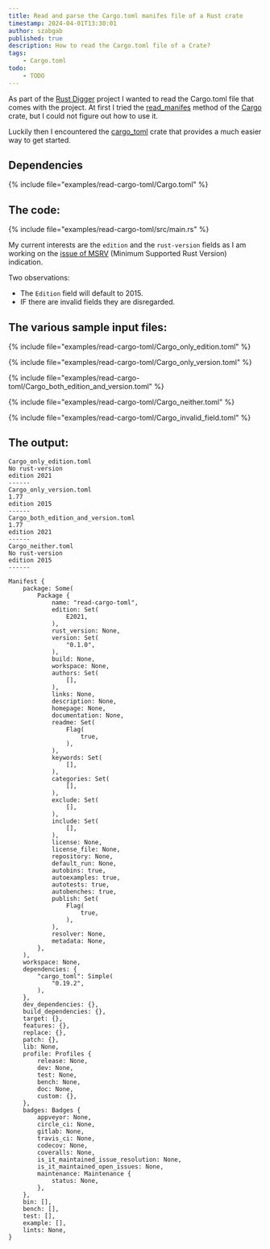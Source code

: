 ```yaml
---
title: Read and parse the Cargo.toml manifes file of a Rust crate
timestamp: 2024-04-01T13:30:01
author: szabgab
published: true
description: How to read the Cargo.toml file of a Crate?
tags:
    - Cargo.toml
todo:
    - TODO
---
```


As part of the [Rust Digger](https://rust-digger.code-maven.com/) project I wanted to read the Cargo.toml file that comes with the project.
At first I tried the [read_manifes](https://docs.rs/cargo/latest/cargo/util/toml/fn.read_manifest.html) method of the
[Cargo](https://crates.io/crates/cargo) crate, but I could not figure out how to use it.

Luckily then I encountered the [cargo_toml](https://crates.io/crates/cargo_toml) crate that provides a much easier way to get started.

## Dependencies

{% include file="examples/read-cargo-toml/Cargo.toml" %}

## The code:

{% include file="examples/read-cargo-toml/src/main.rs" %}

My current interests are the `edition` and the `rust-version` fields as I am working on the
[issue of MSRV](https://github.com/szabgab/rust-digger/issues/53) (Minimum Supported Rust Version) indication.


Two observations:

* The `Edition` field will default to 2015.
* IF there are invalid fields they are disregarded.



## The various sample input files:

{% include file="examples/read-cargo-toml/Cargo_only_edition.toml" %}

{% include file="examples/read-cargo-toml/Cargo_only_version.toml" %}

{% include file="examples/read-cargo-toml/Cargo_both_edition_and_version.toml" %}

{% include file="examples/read-cargo-toml/Cargo_neither.toml" %}

{% include file="examples/read-cargo-toml/Cargo_invalid_field.toml" %}


## The output:

```
Cargo_only_edition.toml
No rust-version
edition 2021
------
Cargo_only_version.toml
1.77
edition 2015
------
Cargo_both_edition_and_version.toml
1.77
edition 2021
------
Cargo_neither.toml
No rust-version
edition 2015
------

Manifest {
    package: Some(
        Package {
            name: "read-cargo-toml",
            edition: Set(
                E2021,
            ),
            rust_version: None,
            version: Set(
                "0.1.0",
            ),
            build: None,
            workspace: None,
            authors: Set(
                [],
            ),
            links: None,
            description: None,
            homepage: None,
            documentation: None,
            readme: Set(
                Flag(
                    true,
                ),
            ),
            keywords: Set(
                [],
            ),
            categories: Set(
                [],
            ),
            exclude: Set(
                [],
            ),
            include: Set(
                [],
            ),
            license: None,
            license_file: None,
            repository: None,
            default_run: None,
            autobins: true,
            autoexamples: true,
            autotests: true,
            autobenches: true,
            publish: Set(
                Flag(
                    true,
                ),
            ),
            resolver: None,
            metadata: None,
        },
    ),
    workspace: None,
    dependencies: {
        "cargo_toml": Simple(
            "0.19.2",
        ),
    },
    dev_dependencies: {},
    build_dependencies: {},
    target: {},
    features: {},
    replace: {},
    patch: {},
    lib: None,
    profile: Profiles {
        release: None,
        dev: None,
        test: None,
        bench: None,
        doc: None,
        custom: {},
    },
    badges: Badges {
        appveyor: None,
        circle_ci: None,
        gitlab: None,
        travis_ci: None,
        codecov: None,
        coveralls: None,
        is_it_maintained_issue_resolution: None,
        is_it_maintained_open_issues: None,
        maintenance: Maintenance {
            status: None,
        },
    },
    bin: [],
    bench: [],
    test: [],
    example: [],
    lints: None,
}

```
